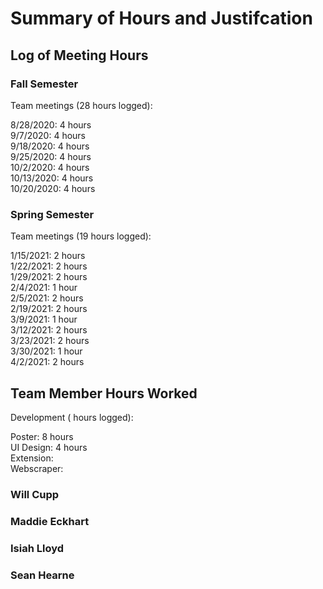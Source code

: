 # Summary of Hours and Justifcation

## Log of Meeting Hours
### Fall Semester

Team meetings (28 hours logged):

8/28/2020: 4 hours  
9/7/2020: 4 hours  
9/18/2020: 4 hours  
9/25/2020: 4 hours  
10/2/2020: 4 hours  
10/13/2020: 4 hours  
10/20/2020: 4 hours  

### Spring Semester

Team meetings (19 hours logged):

1/15/2021: 2 hours  
1/22/2021: 2 hours  
1/29/2021: 2 hours  
2/4/2021: 1 hour  
2/5/2021: 2 hours  
2/19/2021: 2 hours  
3/9/2021: 1 hour  
3/12/2021: 2 hours   
3/23/2021: 2 hours   
3/30/2021: 1 hour   
4/2/2021: 2 hours    

## Team Member Hours Worked
Development ( hours logged):

Poster: 8 hours    
UI Design: 4 hours   
Extension:  
Webscraper: 
### Will Cupp
### Maddie Eckhart
### Isiah Lloyd
### Sean Hearne
